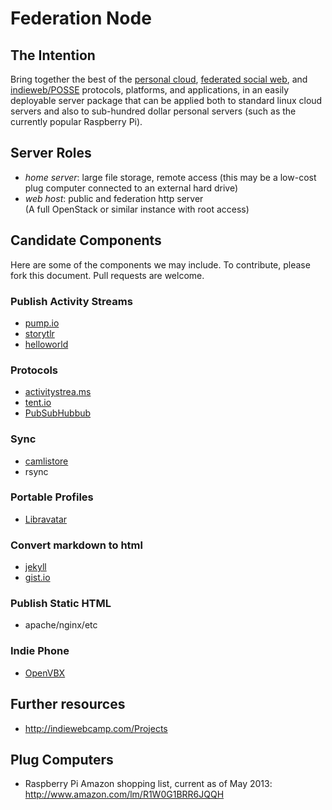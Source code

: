 Federation Node
===============
             
The Intention
-------------
Bring together the best of the [personal cloud](https://github.com/airships/zephyr/wiki/Personal-Clouds), 
[federated social web](http://en.wikipedia.org/wiki/Distributed_social_network), 
and [indieweb/POSSE](http://indiewebcamp.com/POSSE) protocols, platforms, and applications, 
in an easily deployable server package that can be applied both to standard linux cloud servers 
and also to sub-hundred dollar personal servers (such as the currently popular Raspberry Pi).

Server Roles
------------
- _home server_: large file storage, remote access 
  (this may be a low-cost plug computer connected to an external hard drive)
- _web host_: public and federation http server                            
  (A full OpenStack or similar instance with root access)
                               
Candidate Components
--------------------
Here are some of the components we may include.
To contribute, please fork this document.
Pull requests are welcome.

### Publish Activity Streams
- [pump.io](http://pump.io/)
- [storytlr](https://github.com/storytlr/storytlr)
- [helloworld](https://github.com/mimecuvalo/helloworld)

### Protocols
- [activitystrea.ms](http://activitystrea.ms/)
- [tent.io](https://tent.io/)
- [PubSubHubbub](https://code.google.com/p/pubsubhubbub/)

### Sync
- [camlistore](http://camlistore.org/)
- rsync        
    
### Portable Profiles
- [Libravatar](https://www.libravatar.org/)

### Convert markdown to html
- [jekyll](http://jekyllrb.com/)
- [gist.io](https://github.com/idan/gistio)

### Publish Static HTML
- apache/nginx/etc

### Indie Phone
- [OpenVBX](http://www.openvbx.org/)

Further resources
-----------------
- <http://indiewebcamp.com/Projects> 

Plug Computers
--------------
- Raspberry Pi Amazon shopping list, current as of May 2013: <http://www.amazon.com/lm/R1W0G1BRR6JQQH>
